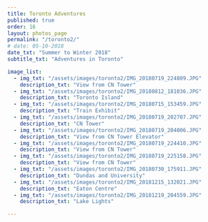 ```yaml
---
title: Toronto Adventures
published: true
order: 16
layout: photos_page
permalink: "/toronto2/"
# date: 05-10-2018
date_txt: "Summer to Winter 2018"
subtitle_txt: "Adventures in Toronto"

image_list:
  - img_txt: "/assets/images/toronto2/IMG_20180719_224809.JPG"
    description_txt: "View from CN Tower"
  - img_txt: "/assets/images/toronto2/IMG_20180812_181036.JPG"
    description_txt: "Toronto Island"
  - img_txt: "/assets/images/toronto2/IMG_20180715_153459.JPG"
    description_txt: "Train Exhibit"
  - img_txt: "/assets/images/toronto2/IMG_20180719_202707.JPG"
    description_txt: "CN Tower"
  - img_txt: "/assets/images/toronto2/IMG_20180719_204006.JPG"
    description_txt: "View from CN Tower Elevator"
  - img_txt: "/assets/images/toronto2/IMG_20180719_224410.JPG"
    description_txt: "View from CN Tower"
  - img_txt: "/assets/images/toronto2/IMG_20180719_225158.JPG"
    description_txt: "View from CN Tower"
  - img_txt: "/assets/images/toronto2/IMG_20180730_175911.JPG"
    description_txt: "Dundas and University"
  - img_txt: "/assets/images/toronto2/IMG_20181215_132021.JPG"
    description_txt: "Eaton Centre"
  - img_txt: "/assets/images/toronto2/IMG_20181219_204559.JPG"
    description_txt: "Lake Lights"

---
```

